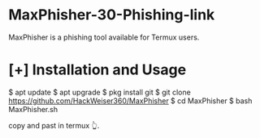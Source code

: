 # MaxPhisher-30-Phishing-link

MaxPhisher is a phishing tool available for Termux users.

# [+] Installation and Usage
$ apt update
$ apt upgrade
$ pkg install git
$ git clone https://github.com/HackWeiser360/MaxPhisher
$ cd MaxPhisher
$ bash MaxPhisher.sh

copy and past in termux 👆.

